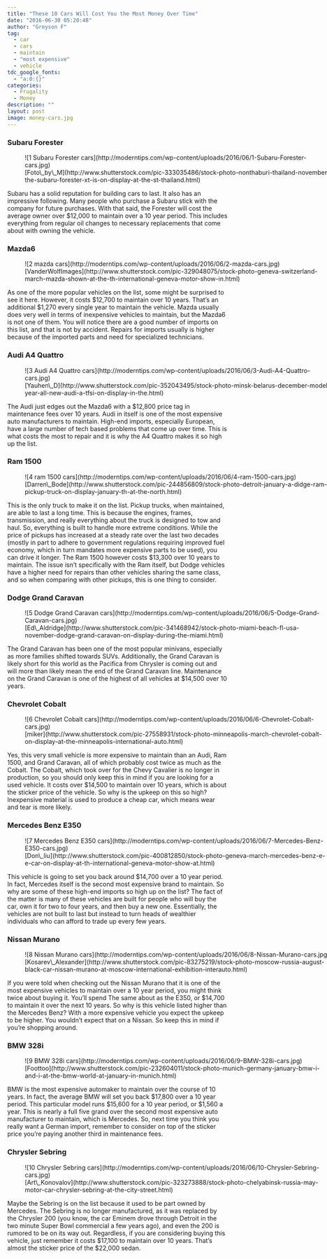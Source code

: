 ```yaml
---
title: "These 10 Cars Will Cost You the Most Money Over Time"
date: "2016-06-30 05:20:48"
author: "Greyson F"
tag:
  - car
  - cars
  - maintain
  - "most expensive"
  - vehicle
tdc_google_fonts:
  - "a:0:{}"
categories:
  - Frugality
  - Money
description: ""
layout: post
image: money-cars.jpg
---
```


### Subaru Forester

<figure aria-describedby="caption-attachment-3790" class="wp-caption alignnone" id="attachment_3790" style="width: 700px">![1 Subaru Forester cars](http://moderntips.com/wp-content/uploads/2016/06/1-Subaru-Forester-cars.jpg)<figcaption class="wp-caption-text" id="caption-attachment-3790">[Foto\_by\_M](http://www.shutterstock.com/pic-333035486/stock-photo-nonthaburi-thailand-november-the-subaru-forester-xt-is-on-display-at-the-st-thailand.html)  
</figcaption></figure>

Subaru has a solid reputation for building cars to last. It also has an impressive following. Many people who purchase a Subaru stick with the company for future purchases. With that said, the Forester will cost the average owner over $12,000 to maintain over a 10 year period. This includes everything from regular oil changes to necessary replacements that come about with owning the vehicle.

### Mazda6

<figure aria-describedby="caption-attachment-3792" class="wp-caption alignnone" id="attachment_3792" style="width: 700px">![2 mazda cars](http://moderntips.com/wp-content/uploads/2016/06/2-mazda-cars.jpg)<figcaption class="wp-caption-text" id="caption-attachment-3792">[VanderWolfImages](http://www.shutterstock.com/pic-329048075/stock-photo-geneva-switzerland-march-mazda-shown-at-the-th-international-geneva-motor-show-in.html)</figcaption></figure>

As one of the more popular vehicles on the list, some might be surprised to see it here. However, it costs $12,700 to maintain over 10 years. That’s an additional $1,270 every single year to maintain the vehicle. Mazda usually does very well in terms of inexpensive vehicles to maintain, but the Mazda6 is not one of them. You will notice there are a good number of imports on this list, and that is not by accident. Repairs for imports usually is higher because of the imported parts and need for specialized technicians.

### Audi A4 Quattro

<figure aria-describedby="caption-attachment-3793" class="wp-caption alignnone" id="attachment_3793" style="width: 700px">![3 Audi A4 Quattro cars](http://moderntips.com/wp-content/uploads/2016/06/3-Audi-A4-Quattro-cars.jpg)<figcaption class="wp-caption-text" id="caption-attachment-3793">[Yauhen\_D](http://www.shutterstock.com/pic-352043495/stock-photo-minsk-belarus-december-model-year-all-new-audi-a-tfsi-on-display-in-the.html)</figcaption></figure>

The Audi just edges out the Mazda6 with a $12,800 price tag in maintenance fees over 10 years. Audi in itself is one of the most expensive auto manufacturers to maintain. High-end imports, especially European, have a large number of tech based problems that come up over time. This is what costs the most to repair and it is why the A4 Quattro makes it so high up the list.

### Ram 1500

<figure aria-describedby="caption-attachment-3794" class="wp-caption alignnone" id="attachment_3794" style="width: 700px">![4 ram 1500 cars](http://moderntips.com/wp-content/uploads/2016/06/4-ram-1500-cars.jpg)<figcaption class="wp-caption-text" id="caption-attachment-3794">[Darren\_Bode](http://www.shutterstock.com/pic-244856809/stock-photo-detroit-january-a-didge-ram-pickup-truck-on-display-january-th-at-the-north.html)</figcaption></figure>

This is the only truck to make it on the list. Pickup trucks, when maintained, are able to last a long time. This is because the engines, frames, transmission, and really everything about the truck is designed to tow and haul. So, everything is built to handle more extreme conditions. While the price of pickups has increased at a steady rate over the last two decades (mostly in part to adhere to government regulations requiring improved fuel economy, which in turn mandates more expensive parts to be used), you can drive it longer. The Ram 1500 however costs $13,300 over 10 years to maintain. The issue isn’t specifically with the Ram itself, but Dodge vehicles have a higher need for repairs than other vehicles sharing the same class, and so when comparing with other pickups, this is one thing to consider.

### Dodge Grand Caravan

<figure aria-describedby="caption-attachment-3795" class="wp-caption alignnone" id="attachment_3795" style="width: 700px">![5 Dodge Grand Caravan cars](http://moderntips.com/wp-content/uploads/2016/06/5-Dodge-Grand-Caravan-cars.jpg)<figcaption class="wp-caption-text" id="caption-attachment-3795">[Ed\_Aldridge](http://www.shutterstock.com/pic-341468942/stock-photo-miami-beach-fl-usa-november-dodge-grand-caravan-on-display-during-the-miami.html)</figcaption></figure>

The Grand Caravan has been one of the most popular minivans, especially as more families shifted towards SUVs. Additionally, the Grand Caravan is likely short for this world as the Pacifica from Chrysler is coming out and will more than likely mean the end of the Grand Caravan line. Maintenance on the Grand Caravan is one of the highest of all vehicles at $14,500 over 10 years.

### Chevrolet Cobalt

<figure aria-describedby="caption-attachment-3796" class="wp-caption alignnone" id="attachment_3796" style="width: 700px">![6 Chevrolet Cobalt cars](http://moderntips.com/wp-content/uploads/2016/06/6-Chevrolet-Cobalt-cars.jpg)<figcaption class="wp-caption-text" id="caption-attachment-3796">[miker](http://www.shutterstock.com/pic-27558931/stock-photo-minneapolis-march-chevrolet-cobalt-on-display-at-the-minneapolis-international-auto.html)</figcaption></figure>

Yes, this very small vehicle is more expensive to maintain than an Audi, Ram 1500, and Grand Caravan, all of which probably cost twice as much as the Cobalt. The Cobalt, which took over for the Chevy Cavalier is no longer in production, so you should only keep this in mind if you are looking for a used vehicle. It costs over $14,500 to maintain over 10 years, which is about the sticker price of the vehicle. So why is the upkeep on this so high? Inexpensive material is used to produce a cheap car, which means wear and tear is more likely.

### Mercedes Benz E350

<figure aria-describedby="caption-attachment-3797" class="wp-caption alignnone" id="attachment_3797" style="width: 700px">![7 Mercedes Benz E350 cars](http://moderntips.com/wp-content/uploads/2016/06/7-Mercedes-Benz-E350-cars.jpg)<figcaption class="wp-caption-text" id="caption-attachment-3797">[Don\_liu](http://www.shutterstock.com/pic-400812850/stock-photo-geneva-march-mercedes-benz-e-e-car-on-display-at-th-international-geneva-motor-show-at.html)</figcaption></figure>

This vehicle is going to set you back around $14,700 over a 10 year period. In fact, Mercedes itself is the second most expensive brand to maintain. So why are some of these high-end imports so high up on the list? The fact of the matter is many of these vehicles are built for people who will buy the car, own it for two to four years, and then buy a new one. Essentially, the vehicles are not built to last but instead to turn heads of wealthier individuals who can afford to trade up every few years.

### Nissan Murano

<figure aria-describedby="caption-attachment-3798" class="wp-caption alignnone" id="attachment_3798" style="width: 700px">![8 Nissan Murano cars](http://moderntips.com/wp-content/uploads/2016/06/8-Nissan-Murano-cars.jpg)<figcaption class="wp-caption-text" id="caption-attachment-3798">[Kosarev\_Alexander](http://www.shutterstock.com/pic-83275219/stock-photo-moscow-russia-august-black-car-nissan-murano-at-moscow-international-exhibition-interauto.html)</figcaption></figure>

If you were told when checking out the Nissan Murano that it is one of the most expensive vehicles to maintain over a 10 year period, you might think twice about buying it. You’ll spend The same about as the E350, or $14,700 to maintain it over the next 10 years. So why is this vehicle listed higher than the Mercedes Benz? With a more expensive vehicle you expect the upkeep to be higher. You wouldn’t expect that on a Nissan. So keep this in mind if you’re shopping around.

### BMW 328i

<figure aria-describedby="caption-attachment-3799" class="wp-caption alignnone" id="attachment_3799" style="width: 700px">![9 BMW 328i cars](http://moderntips.com/wp-content/uploads/2016/06/9-BMW-328i-cars.jpg)<figcaption class="wp-caption-text" id="caption-attachment-3799">[Foottoo](http://www.shutterstock.com/pic-232604011/stock-photo-munich-germany-january-bmw-i-and-i-at-the-bmw-world-at-january-in-munich.html)  
</figcaption></figure>

BMW is the most expensive automaker to maintain over the course of 10 years. In fact, the average BMW will set you back $17,800 over a 10 year period. This particular model runs $15,600 for a 10 year period, or $1,560 a year. This is nearly a full five grand over the second most expensive auto manufacturer to maintain, which is Mercedes. So, next time you think you really want a German import, remember to consider on top of the sticker price you’re paying another third in maintenance fees.

### Chrysler Sebring

<figure aria-describedby="caption-attachment-3800" class="wp-caption alignnone" id="attachment_3800" style="width: 700px">![10 Chrysler Sebring cars](http://moderntips.com/wp-content/uploads/2016/06/10-Chrysler-Sebring-cars.jpg)<figcaption class="wp-caption-text" id="caption-attachment-3800">[Art\_Konovalov](http://www.shutterstock.com/pic-323273888/stock-photo-chelyabinsk-russia-may-motor-car-chrysler-sebring-at-the-city-street.html)</figcaption></figure>

Maybe the Sebring is on the list because it used to be part owned by Mercedes. The Sebring is no longer manufactured, as it was replaced by the Chrysler 200 (you know, the car Eminem drove through Detroit in the two minute Super Bowl commercial a few years ago), and even the 200 is rumored to be on its way out. Regardless, if you are considering buying this vehicle, just remember it costs $17,100 to maintain over 10 years. That’s almost the sticker price of the $22,000 sedan.
